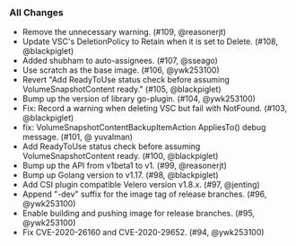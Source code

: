 ### All Changes

- Remove the unnecessary warning. (#109, @reasonerjt)
- Update VSC's DeletionPolicy to Retain when it is set to Delete. (#108, @blackpiglet)
- Added shubham to auto-assignees. (#107, @sseago)
- Use scratch as the base image. (#106, @ywk253100)
- Revert "Add ReadyToUse status check before assuming VolumeSnapshotContent ready." (#105, @blackpiglet)
- Bump up the version of library go-plugin. (#104, @ywk253100)
- Fix: Record a warning when deleting VSC but fail with NotFound. (#103, @blackpiglet)
- fix: VolumeSnapshotContentBackupItemAction AppliesTo() debug message. (#101, @ yuvalman)
- Add ReadyToUse status check before assuming VolumeSnapshotContent ready. (#100, @blackpiglet)
- Bump up the API from v1beta1 to v1. (#99, @reasonerjt)
- Bump up Golang version to v1.17. (#98, @blackpiglet)
- Add CSI plugin compatible Velero version v1.8.x. (#97, @jenting)
- Append "-dev" suffix for the image tag of release branches. (#96, @ywk253100)
- Enable building and pushing image for release branches. (#95, @ywk253100)
- Fix CVE-2020-26160 and CVE-2020-29652. (#94, @ywk253100)